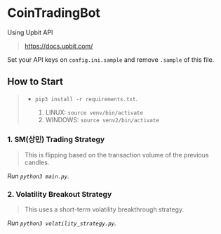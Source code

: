 # CoinTradingBot

Using Upbit API
> https://docs.upbit.com/

Set your API keys on `config.ini.sample` and remove `.sample` of this file.

## How to Start
> - `pip3 install -r requirements.txt`.
> 
>   1.   LINUX: `source venv/bin/activate`
>   2. WINDOWS: `source venv2/bin/activate`

### 1. SM(상민) Trading Strategy
> This is flipping based on the transaction volume of the previous candles.

*Run `python3 main.py`.*

### 2. Volatility Breakout Strategy
> This uses a short-term volatility breakthrough strategy.

*Run `python3 volatility_strategy.py`.*